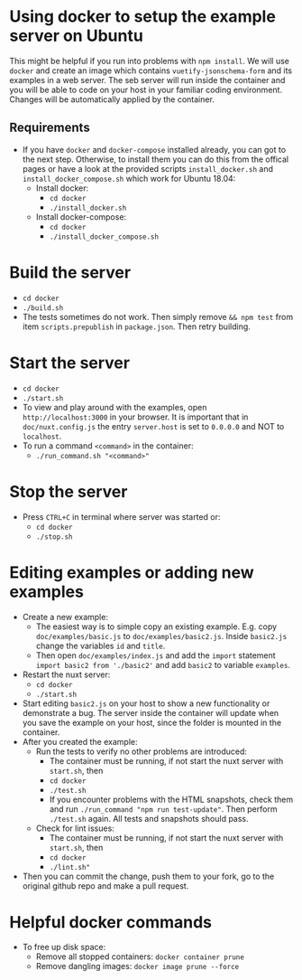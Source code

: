 # Using docker to setup the example server on Ubuntu
This might be helpful if you run into problems with `npm install`. We will use `docker` and create an image which contains `vuetify-jsonschema-form` and its examples in a web server. The seb server will run inside the container and you will be able to code on your host in your familiar coding environment. Changes will be automatically applied by the container.

## Requirements
- If you have `docker` and `docker-compose` installed already, you can got to the next step. Otherwise, to install them you can do this from the offical pages or have a look at the provided scripts `install_docker.sh` and `install_docker_compose.sh` which work for Ubuntu 18.04:
  - Install docker:
    - `cd docker`
    - `./install_docker.sh`
  - Install docker-compose:
    - `cd docker`
    - `./install_docker_compose.sh`

# Build the server
- `cd docker`
- `./build.sh`
- The tests sometimes do not work. Then simply remove `&& npm test` from item `scripts.prepublish` in `package.json`. Then retry building.

# Start the server
- `cd docker`
- `./start.sh`
- To view and play around with the examples, open `http://localhost:3000` in your browser. It is important that in `doc/nuxt.config.js` the entry `server.host` is set to `0.0.0.0` and NOT to `localhost`.
- To run a command `<command>` in the container:
  - `./run_command.sh "<command>"`

# Stop the server
- Press `CTRL+C` in terminal where server was started or:
  - `cd docker`
  - `./stop.sh`

# Editing examples or adding new examples
- Create a new example:
  - The easiest way is to simple copy an existing example. E.g. copy `doc/examples/basic.js` to `doc/examples/basic2.js`. Inside `basic2.js` change the variables `id` and `title`.
  - Then open `doc/examples/index.js` and add the `import` statement `import basic2 from './basic2'` and add `basic2` to variable `examples`.
- Restart the nuxt server:
  - `cd docker`
  - `./start.sh`
- Start editing `basic2.js` on your host to show a new functionality or demonstrate a bug. The server inside the container will update when you save the example on your host, since the folder is mounted in the container.
- After you created the example:
  - Run the tests to verify no other problems are introduced:
    - The container must be running, if not start the nuxt server with `start.sh`, then
    - `cd docker`
    - `./test.sh`
    - If you encounter problems with the HTML snapshots, check them and run `./run_command "npm run test-update"`. Then perform `./test.sh` again. All tests and snapshots should pass.
  - Check for lint issues:
    - The container must be running, if not start the nuxt server with `start.sh`, then
    - `cd docker`
    - `./lint.sh"`
- Then you can commit the change, push them to your fork, go to the original github repo and make a pull request.

# Helpful docker commands
- To free up disk space:
  - Remove all stopped containers: `docker container prune`
  - Remove dangling images: `docker image prune --force`
